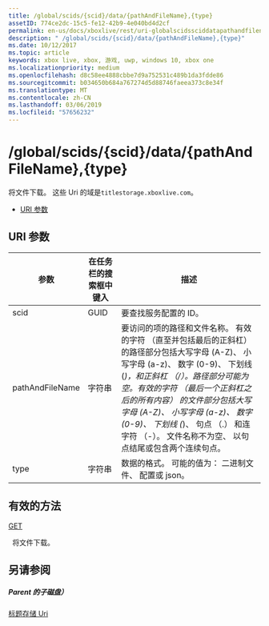 ```yaml
---
title: /global/scids/{scid}/data/{pathAndFileName},{type}
assetID: 774ce2dc-15c5-fe12-42b9-4e040bd4d2cf
permalink: en-us/docs/xboxlive/rest/uri-globalscidssciddatapathandfilenametype.html
description: " /global/scids/{scid}/data/{pathAndFileName},{type}"
ms.date: 10/12/2017
ms.topic: article
keywords: xbox live, xbox, 游戏, uwp, windows 10, xbox one
ms.localizationpriority: medium
ms.openlocfilehash: d8c58ee4888cbbe7d9a752531c489b1da3fdde86
ms.sourcegitcommit: b034650b684a767274d5d88746faeea373c8e34f
ms.translationtype: MT
ms.contentlocale: zh-CN
ms.lasthandoff: 03/06/2019
ms.locfileid: "57656232"
---
```

# <a name="globalscidssciddatapathandfilenametype"></a>/global/scids/{scid}/data/{pathAndFileName},{type}
将文件下载。 这些 Uri 的域是`titlestorage.xboxlive.com`。
 
  * [URI 参数](#ID4EV)
 
<a id="ID4EV"></a>

 
## <a name="uri-parameters"></a>URI 参数
 
| 参数| 在任务栏的搜索框中键入| 描述| 
| --- | --- | --- | 
| scid| GUID| 要查找服务配置的 ID。| 
| pathAndFileName| 字符串| 要访问的项的路径和文件名称。 有效的字符 （直至并包括最后的正斜杠） 的路径部分包括大写字母 (A-Z)、 小写字母 (a-z)、 数字 (0-9)、 下划线 (_)，和正斜杠 （/）。路径部分可能为空。有效的字符 （最后一个正斜杠之后的所有内容） 的文件部分包括大写字母 (A-Z)、 小写字母 (a-z)、 数字 (0-9)、 下划线 (_)、 句点 （.） 和连字符 （-）。 文件名称不为空、 以句点结尾或包含两个连续句点。| 
| type| 字符串| 数据的格式。 可能的值为： 二进制文件、 配置或 json。| 
  
<a id="ID4EFC"></a>

 
## <a name="valid-methods"></a>有效的方法

[GET](uri-globalscidssciddatapathandfilenametype-get.md)

&nbsp;&nbsp;将文件下载。
 
<a id="ID4EPC"></a>

 
## <a name="see-also"></a>另请参阅
 
<a id="ID4ERC"></a>

 
##### <a name="parent"></a>Parent 的子磁盘） 

[标题存储 Uri](atoc-reference-storagev2.md)

   